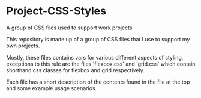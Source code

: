 # Project-CSS-Styles
A group of CSS files used to support work projects

This repository is made up of a group of CSS files that I use to support my own projects.

Mostly, these files contains vars for various different aspects of styling, exceptions to this rule are the files 'flexbox.css' and 'grid.css' which contain shorthand css classes for flexbox and grid respectively.

Each file has a short description of the contents found in the file at the top and some example usage scenarios.
